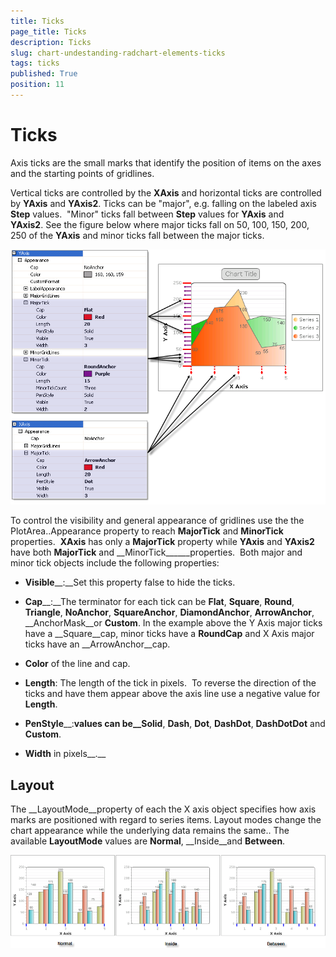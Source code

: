 ```yaml
---
title: Ticks
page_title: Ticks
description: Ticks
slug: chart-undestanding-radchart-elements-ticks
tags: ticks
published: True
position: 11
---
```


# Ticks



Axis ticks are the small marks that identify the position of items on the axes and the starting points of gridlines. 

Vertical ticks are controlled by the __XAxis__ and horizontal ticks are controlled by __YAxis__ and __YAxis2__. Ticks can be "major", e.g. falling on the labeled axis __Step__ values.  "Minor" ticks fall between __Step__ values for __YAxis__ and __YAxis2__. See the figure below where major ticks fall on 50, 100, 150, 200, 250 of the __YAxis__ and minor ticks fall between the major ticks. 

![chart-undestanding-radchart-elements-ticks 001](images/chart-undestanding-radchart-elements-ticks001.png)

To control the visibility and general appearance of gridlines use the the PlotArea.<axis>.Appearance property to reach __MajorTick__ and __MinorTick__ properties.  __XAxis__ has only a __MajorTick__ property while __YAxis__ and __YAxis2__ have both __MajorTick__ and __MinorTick______properties.  Both major and minor tick objects include the following properties: 

* __Visible____:__Set this property false to hide the ticks. 


* __Cap____:__The terminator for each tick can be __Flat__, __Square__, __Round__, __Triangle__, __NoAnchor__, __SquareAnchor__, __DiamondAnchor__, __ArrowAnchor__, __AnchorMask__or __Custom__. In the example above the Y Axis major ticks have a __Square__cap, minor ticks have a __RoundCap__ and X Axis major ticks have an __ArrowAnchor__cap.   


* __Color__ of the line and cap. 


* __Length__: The length of the tick in pixels.  To reverse the direction of the ticks and have them appear above the axis line use a negative value for __Length__. 


* __PenStyle____:__values can be__Solid__, __Dash__, __Dot__, __DashDot__, __DashDotDot__ and __Custom__. 


* __Width__ in pixels__.__ 

## Layout

The __LayoutMode__property of each the X axis object specifies how axis marks are positioned with regard to series items. Layout modes change the chart appearance while the underlying data remains the same.. The available __LayoutMode__ values are __Normal__, __Inside__and __Between__. 

![chart-undestanding-radchart-elements-ticks 002](images/chart-undestanding-radchart-elements-ticks002.png)

